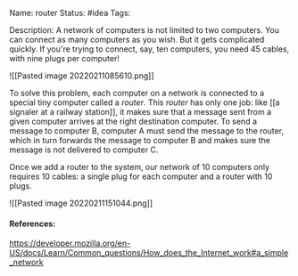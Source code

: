 Name: router
Status: #idea
Tags:

Description:
A network of computers is not limited to two computers. You can connect as many computers as you wish. But it gets complicated quickly. If you're trying to connect, say, ten computers, you need 45 cables, with nine plugs per computer!

![[Pasted image 20220211085610.png]]


To solve this problem, each computer on a network is connected to a special tiny computer called a _router_. This _router_ has only one job: like [[a signaler at a railway station]], it makes sure that a message sent from a given computer arrives at the right destination computer. To send a message to computer B, computer A must send the message to the router, which in turn forwards the message to computer B and makes sure the message is not delivered to computer C.

Once we add a router to the system, our network of 10 computers only requires 10 cables: a single plug for each computer and a router with 10 plugs.

![[Pasted image 20220211151044.png]]



#### References:
https://developer.mozilla.org/en-US/docs/Learn/Common_questions/How_does_the_Internet_work#a_simple_network